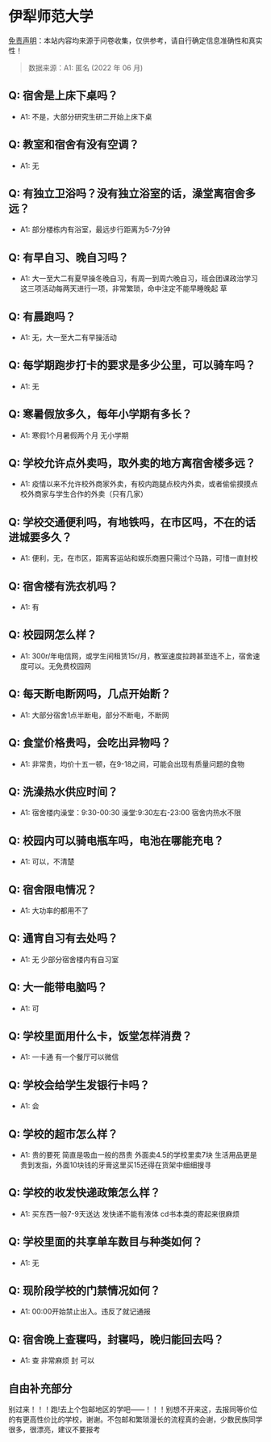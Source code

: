 # 伊犁师范大学

[免责声明](https://colleges.chat/#_3)：本站内容均来源于问卷收集，仅供参考，请自行确定信息准确性和真实性！

> 数据来源：A1: 匿名 (2022 年 06 月)

## Q: 宿舍是上床下桌吗？

- A1: 不是，大部分研究生研二开始上床下桌

## Q: 教室和宿舍有没有空调？

- A1: 无

## Q: 有独立卫浴吗？没有独立浴室的话，澡堂离宿舍多远？

- A1: 部分楼栋内有浴室，最远步行距离为5-7分钟

## Q: 有早自习、晚自习吗？

- A1: 大一至大二有夏早操冬晚自习，有周一到周六晚自习，班会团课政治学习这三项活动每两天进行一项，非常繁琐，命中注定不能早睡晚起 草

## Q: 有晨跑吗？

- A1: 无，大一至大二有早操活动

## Q: 每学期跑步打卡的要求是多少公里，可以骑车吗？

- A1: 无

## Q: 寒暑假放多久，每年小学期有多长？

- A1: 寒假1个月暑假两个月 无小学期

## Q: 学校允许点外卖吗，取外卖的地方离宿舍楼多远？

- A1: 疫情以来不允许校外商家外卖，有校内跑腿点校内外卖，或者偷偷摸摸点校外商家与学生合作的外卖（只有几家）

## Q: 学校交通便利吗，有地铁吗，在市区吗，不在的话进城要多久？

- A1: 便利，无，在市区，距离客运站和娱乐商圈只需过个马路，可惜一直封校

## Q: 宿舍楼有洗衣机吗？

- A1: 有

## Q: 校园网怎么样？

- A1: 300r/年电信网，或学生间租赁15r/月，教室速度拉跨甚至连不上，宿舍速度可以。无免费校园网

## Q: 每天断电断网吗，几点开始断？

- A1: 大部分宿舍1点半断电，部分不断电，不断网

## Q: 食堂价格贵吗，会吃出异物吗？

- A1: 非常贵，均价十五一顿，在9-18之间，可能会出现有质量问题的食物

## Q: 洗澡热水供应时间？

- A1: 宿舍楼内澡堂：9:30-00:30 澡堂:9:30左右-23:00 宿舍内热水不限

## Q: 校园内可以骑电瓶车吗，电池在哪能充电？

- A1: 可以，不清楚

## Q: 宿舍限电情况？

- A1: 大功率的都用不了

## Q: 通宵自习有去处吗？

- A1: 无 少部分宿舍楼内有自习室

## Q: 大一能带电脑吗？

- A1: 可

## Q: 学校里面用什么卡，饭堂怎样消费？

- A1: 一卡通 有一个餐厅可以微信

## Q: 学校会给学生发银行卡吗？

- A1: 会

## Q: 学校的超市怎么样？

- A1: 贵的要死 简直是吸血一般的昂贵 外面卖4.5的学校里卖7块 生活用品更是贵到发指，外面10块钱的牙膏这里买15还得在货架中细细搜寻

## Q: 学校的收发快递政策怎么样？

- A1: 买东西一般7-9天送达 发快递不能有液体 cd书本类的寄起来很麻烦

## Q: 学校里面的共享单车数目与种类如何？

- A1: 无

## Q: 现阶段学校的门禁情况如何？

- A1: 00:00开始禁止出入。违反了就记通报

## Q: 宿舍晚上查寝吗，封寝吗，晚归能回去吗？

- A1: 查 非常麻烦  封 可以

## 自由补充部分

别过来！！！跑!去上个包邮地区的学吧——！！！别想不开来这，去报同等价位的有更高性价比的学校，谢谢。不包邮和繁琐漫长的流程真的会谢，少数民族同学很多，很漂亮，建议不要报考